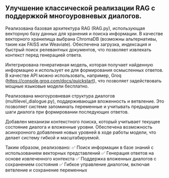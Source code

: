 ## **Улучшение классической реализации RAG с поддержкой многоуровневых диалогов.**

Реализована базовая архитектура RAG (RAG.py), использующая векторную базу данных для хранения и поиска информации. В качестве векторного хранилища выбрана ChromaDB (возможны альтернативы, такие как FAISS или Weaviate). Обеспечена загрузка, индексация и быстрый поиск релевантных документов, что позволяет извлекать контекст перед генерацией ответа.

Интегрирована генеративная модель, которая получает найденную информацию и использует ее для формирования осмысленных ответов. В качестве API можно использовать, например, Groq (https://console.groq.com/docs/quickstart), что позволяет задействовать мощные языковые модели бесплатно.

Реализована многоуровневая структура диалогов (multilevel_dialogue.py), поддерживающая вложенность и ветвление. Это позволяет системе запоминать переменные и учитывать предыдущие шаги диалога при формировании последующих ответов.

Добавлен механизм контекстного поиска, который учитывает текущее состояние диалога и вложенные уровни. Обеспечена возможность асинхронного добавления новых уровней в ходе работы модели, что делает систему гибкой и масштабируемой.

Таким образом, реализовано:
✅ Поиск информации в базе знаний с использованием векторных представлений
✅ Генерация ответов на основе извлеченного контекста
✅ Поддержка вложенных диалогов с сохранением состояния
✅ Гибкое управление диалогом, включая ветвление и сохранение переменных
